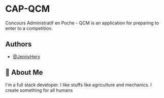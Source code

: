 
# CAP-QCM
Concours Administratif en Poche - QCM is an application for preparing to enter to a competition.


## Authors

- [@JennyHery](https://www.github.com/JennyHery)


## 🚀 About Me
I'm a full stack developer.
I like stuffs like agriculture and mechanics.
I create something for all humans

